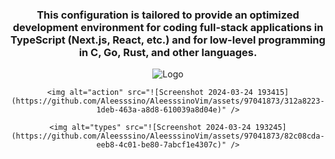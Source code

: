 <div align="center">
  <h3>This configuration is tailored to provide an optimized development environment for coding full-stack applications in TypeScript (Next.js, React, etc.) and for low-level programming in C, Go, Rust, and other languages.
  </h3>    
</div>

<div align="center"><p>
    <img alt="Logo" src="![Screenshot 2024-03-24 193519](https://github.com/Aleesssino/AleesssinoVim/assets/97041873/8badc080-c510-4104-bb12-3701a44a6655)" />

    <img alt="action" src="![Screenshot 2024-03-24 193415](https://github.com/Aleesssino/AleesssinoVim/assets/97041873/312a8223-1deb-463a-a8d8-610039a8d04e)" />

    <img alt="types" src="![Screenshot 2024-03-24 193245](https://github.com/Aleesssino/AleesssinoVim/assets/97041873/82c08cda-eeb8-4c01-be80-7abcf1e4307c)" />

</div>
